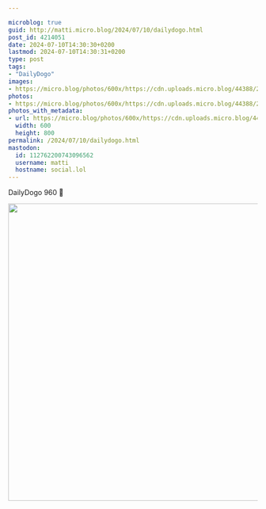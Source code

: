 ```yaml
---

microblog: true
guid: http://matti.micro.blog/2024/07/10/dailydogo.html
post_id: 4214051
date: 2024-07-10T14:30:30+0200
lastmod: 2024-07-10T14:30:31+0200
type: post
tags:
- "DailyDogo"
images:
- https://micro.blog/photos/600x/https://cdn.uploads.micro.blog/44388/2024/204d050b9f3f4dd4b9eda0a29ad23491.jpg
photos:
- https://micro.blog/photos/600x/https://cdn.uploads.micro.blog/44388/2024/204d050b9f3f4dd4b9eda0a29ad23491.jpg
photos_with_metadata:
- url: https://micro.blog/photos/600x/https://cdn.uploads.micro.blog/44388/2024/204d050b9f3f4dd4b9eda0a29ad23491.jpg
  width: 600
  height: 800
permalink: /2024/07/10/dailydogo.html
mastodon:
  id: 112762200743096562
  username: matti
  hostname: social.lol
---
```

DailyDogo 960 🐶

<img src="/media/uploads/2024/204d050b9f3f4dd4b9eda0a29ad23491.jpg" width="600" alt="" />
